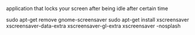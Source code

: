 application that locks your screen after being idle after certain time


sudo apt-get remove gnome-screensaver
sudo apt-get install xscreensaver xscreensaver-data-extra xscreensaver-gl-extra
xscreensaver -nosplash
